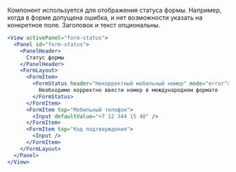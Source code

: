 Компонент используется для отображения статуса формы. Например, когда в форме допущена ошибка, и нет возможности
указать на конкретное поле. Заголовок и текст опциональны.

```jsx
<View activePanel="form-status">
  <Panel id="form-status">
    <PanelHeader>
      Статус формы
    </PanelHeader>
    <FormLayout>
      <FormItem>
        <FormStatus header="Некорректный мобильный номер" mode="error">
          Необходимо корректно ввести номер в международном формате
        </FormStatus>
      </FormItem>
      <FormItem top="Мобильный телефон">
        <Input defaultValue="+7 12 344 15 48" />
      </FormItem>
      <FormItem top="Код подтверждения">
        <Input />
      </FormItem>
    </FormLayout>
  </Panel>
</View>
```
